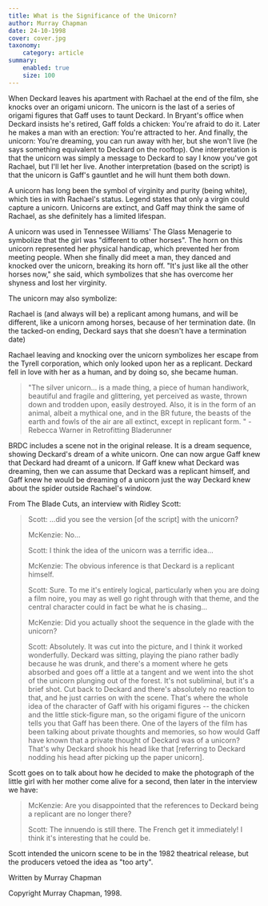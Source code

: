 ```yaml
---
title: What is the Significance of the Unicorn?
author: Murray Chapman
date: 24-10-1998
cover: cover.jpg
taxonomy:
	category: article
summary:
	enabled: true
	size: 100
---
```


When Deckard leaves his apartment with Rachael at the end of the film, she knocks over an origami unicorn. The unicorn is the last of a series of origami figures that Gaff uses to taunt Deckard. In Bryant's office when Deckard insists he's retired, Gaff folds a chicken: You're afraid to do it. Later he makes a man with an erection: You're attracted to her. And finally, the unicorn: You're dreaming, you can run away with her, but she won't live (he says something equivalent to Deckard on the rooftop). One interpretation is that the unicorn was simply a message to Deckard to say I know you've got Rachael, but I'll let her live. Another interpretation (based on the script) is that the unicorn is Gaff's gauntlet and he will hunt them both down.

A unicorn has long been the symbol of virginity and purity (being white), which ties in with Rachael's status. Legend states that only a virgin could capture a unicorn. Unicorns are extinct, and Gaff may think the same of Rachael, as she definitely has a limited lifespan.

A unicorn was used in Tennessee Williams' The Glass Menagerie to symbolize that the girl was "different to other horses". The horn on this unicorn represented her physical handicap, which prevented her from meeting people. When she finally did meet a man, they danced and knocked over the unicorn, breaking its horn off. "It's just like all the other horses now," she said, which symbolizes that she has overcome her shyness and lost her virginity.

The unicorn may also symbolize:

Rachael is (and always will be) a replicant among humans, and will be different, like a unicorn among horses, because of her termination date. (In the tacked-on ending, Deckard says that she doesn't have a termination date)

Rachael leaving and knocking over the unicorn symbolizes her escape from the Tyrell corporation, which only looked upon her as a replicant. Deckard fell in love with her as a human, and by doing so, she became human.

<blockquote>"The silver unicorn... is a made thing, a piece of human handiwork, beautiful and fragile and glittering, yet perceived as waste, thrown down and trodden upon, easily destroyed. Also, it is in the form of an animal, albeit a mythical one, and in the BR future, the beasts of the earth and fowls of the air are all extinct, except in replicant form. "
- Rebecca Warner in Retrofitting Bladerunner
</blockquote>

BRDC includes a scene not in the original release. It is a dream sequence, showing Deckard's dream of a white unicorn. One can now argue Gaff knew that Deckard had dreamt of a unicorn. If Gaff knew what Deckard was dreaming, then we can assume that Deckard was a replicant himself, and Gaff knew he would be dreaming of a unicorn just the way Deckard knew about the spider outside Rachael's window.

From The Blade Cuts, an interview with Ridley Scott:

<blockquote>
Scott: ...did you see the version [of the script] with the unicorn?

McKenzie: No...

Scott: I think the idea of the unicorn was a terrific idea...

McKenzie: The obvious inference is that Deckard is a replicant himself.

Scott: Sure. To me it's entirely logical, particularly when you are doing a film noire, you may as well go right through with that theme, and the central character could in fact be what he is chasing...

McKenzie: Did you actually shoot the sequence in the glade with the unicorn?

Scott: Absolutely. It was cut into the picture, and I think it worked wonderfully. Deckard was sitting, playing the piano rather badly because he was drunk, and there's a moment where he gets absorbed and goes off a little at a tangent and we went into the shot of the unicorn plunging out of the forest. It's not subliminal, but it's a brief shot. Cut back to Deckard and there's absolutely no reaction to that, and he just carries on with the scene. That's where the whole idea of the character of Gaff with his origami figures -- the chicken and the little stick-figure man, so the origami figure of the unicorn tells you that Gaff has been there. One of the layers of the film has been talking about private thoughts and memories, so how would Gaff have known that a private thought of Deckard was of a unicorn? That's why Deckard shook his head like that [referring to Deckard nodding his head after picking up the paper unicorn].
</blockquote>

Scott goes on to talk about how he decided to make the photograph of the little girl with her mother come alive for a second, then later in the interview we have:

<blockquote>
McKenzie: Are you disappointed that the references to Deckard being a replicant are no longer there?

Scott: The innuendo is still there. The French get it immediately! I think it's interesting that he could be.
</blockquote>

Scott intended the unicorn scene to be in the 1982 theatrical release, but the producers vetoed the idea as "too arty".

Written by
Murray Chapman

Copyright Murray Chapman, 1998.
